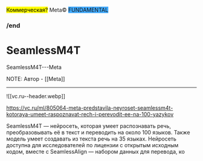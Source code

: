 
<mark class="hltr-pink">Коммерческая?</mark> Meta©
 <span style="background:#40a9ff">FUNDAMENTAL</span>
### /end

# SeamlessM4T
SeamlessM4T---Meta

NOTE: Автор - [[Meta]]


----
![[vc.ru--header.webp]]

https://vc.ru/ml/805064-meta-predstavila-neyroset-seamlessm4t-kotoraya-umeet-raspoznavat-rech-i-perevodit-ee-na-100-yazykov

SeamlessM4T — нейросеть, которая умеет распознавать речь, преобразовывать её в текст и переводить на около 100 языков. Также модель умеет создавать из текста речь на 35 языках.
Нейросеть доступна для исследователей по лицензии с открытым исходным кодом, вместе с SeamlessAlign — набором данных для перевода, ко